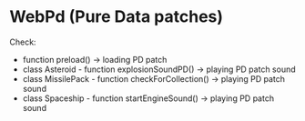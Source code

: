 # WebPd (Pure Data patches)

Check:
- function preload() -> loading PD patch
- class Asteroid - function explosionSoundPD() -> playing PD patch sound
- class MissilePack - function checkForCollection() -> playing PD patch sound
- class Spaceship - function startEngineSound() ->  playing PD patch sound 
